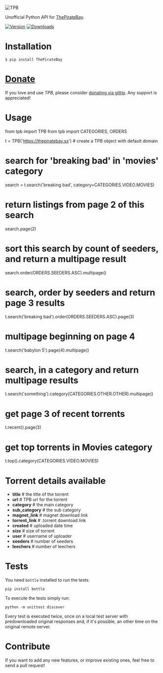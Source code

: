 ![TPB](http://www.goel.im/images/tpb.jpg)

Unofficial Python API for [ThePirateBay](http://thepiratebay.sx/).

[![Version](https://pypip.in/v/ThePirateBay/badge.png)](https://crate.io/packages/ThePirateBay/)   [![Downloads](https://pypip.in/d/ThePirateBay/badge.png)](https://crate.io/packages/ThePirateBay/)

Installation
=============

    $ pip install ThePirateBay


[Donate](https://www.gittip.com/Karan%20Goel/)
=============

If you love and use *TPB*, please consider [donating via gittip](https://www.gittip.com/Karan%20Goel/). Any support is appreciated!


Usage
==========

from tpb import TPB
from tpb import CATEGORIES, ORDERS

t = TPB('https://thepiratebay.sx') # create a TPB object with default domain

# search for 'breaking bad' in 'movies' category
search = t.search('breaking bad', category=CATEGORIES.VIDEO.MOVIES)

# return listings from page 2 of this search
search.page(2)

# sort this search by count of seeders, and return a multipage result
search.order(ORDERS.SEEDERS.ASC).multipage()

# search, order by seeders and return page 3 results
t.search('breaking bad').order(ORDERS.SEEDERS.ASC).page(3)

# multipage beginning on page 4
t.search('babylon 5').page(4).multipage()

# search, in a category and return multipage results
t.search('something').category(CATEGORIES.OTHER.OTHER).multipage()

# get page 3 of recent torrents
t.recent().page(3)

# get top torrents in Movies category
t.top().category(CATEGORIES.VIDEO.MOVIES)

Torrent details available
==================

* **title** # the title of the torrent
* **url** # TPB url for the torrent
* **category** # the main category
* **sub_category** # the sub category
* **magnet_link** # magnet download link
* **torrent_link** # .torrent download link
* **created** # uploaded date time
* **size** # size of torrent
* **user** # username of uploader
* **seeders** # number of seeders
* **leechers** # number of leechers
        

Tests
=====

You need `bottle` installed to run the tests.
    
    pip install bottle

To execute the tests simply run:

    python -m unittest discover

Every test is executed twice, once on a local test server with predownloaded original responses and, if it's possible, an other time on the original remote server.


Contribute
========

If you want to add any new features, or improve existing ones, feel free to send a pull request!
